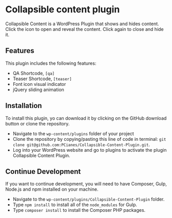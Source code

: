 # Collapsible content plugin

Collapsible Content is a WordPress Plugin that shows and hides content.
Click the icon to open and reveal the content.
Click again to close and hide it.

## Features

This plugin includes the following features:

- QA Shortcode, `[qa]`
- Teaser Shortcode, `[teaser]`
- Font icon visual indicator
- jQuery sliding animation

## Installation

To install this plugin, yo can download it by clicking on the GitHub download button or clone the repository.

- Navigate to the `wp-content/plugins` folder of your project
- Clone the repository by copying/pasting this line of code in terminal:
 `git clone git@github.com:PCianes/Collapsible-Content-Plugin.git`.
- Log into your WordPress website and go to plugins to activate the plugin Collapsible Content Plugin.

## Continue Development

If you want to continue development, you will need to have Composer, Gulp, Node.js and npm installed on your machine. 

- Navigate to the `wp-content/plugins/Collapsible-Content-Plugin` folder. 
- Type `npm install` to install all of the `node_modules` for Gulp.
- Type `composer install` to install the Composer PHP packages.